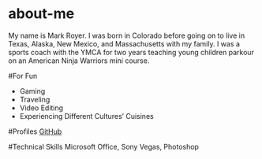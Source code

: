 
# about-me
My name is Mark Royer. I was born in Colorado before going on to live in Texas, Alaska, New Mexico, and Massachusetts with my family. I was a sports coach with the YMCA for two years teaching young children parkour on an American Ninja Warriors mini course.

#For Fun
* Gaming
* Traveling
* Video Editing
* Experiencing Different Cultures’ Cuisines

#Profiles
[GitHub](https://github.com/SummunCade)

#Technical Skills
Microsoft Office, Sony Vegas, Photoshop

